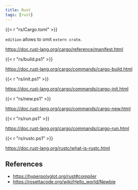```yaml
---
title: Rust
tags: [rust]
---
```


{{< r "rs/Cargo.toml" >}}

`edition` allows to omit `extern crate`.

<https://doc.rust-lang.org/cargo/reference/manifest.html>

{{< r "rs/build.ps1" >}}

<https://doc.rust-lang.org/cargo/commands/cargo-build.html>

{{< r "rs/init.ps1" >}}

<https://doc.rust-lang.org/cargo/commands/cargo-init.html>

{{< r "rs/new.ps1" >}}

<https://doc.rust-lang.org/cargo/commands/cargo-new.html>

{{< r "rs/run.ps1" >}}

<https://doc.rust-lang.org/cargo/commands/cargo-run.html>

{{< r "rs/rustc.ps1" >}}

<https://doc.rust-lang.org/rustc/what-is-rustc.html>

## References

- <https://hyperpolyglot.org/rust#compiler>
- <https://rosettacode.org/wiki/Hello_world/Newbie>
